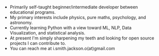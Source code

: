 - Primarily self-taught beginner/intermediate developer between educational programs. 
- My primary interests include physics, pure maths, psychology, and astronomy. 
- Currently learning Python with a view toward ML, NLP, Data Visualization, and statistical analysis.
- At present I'm simply sharpening my teeth and looking for open source projects I can contribute to.
- You can reach me at i.smith.jackson.o(at)gmail.com

